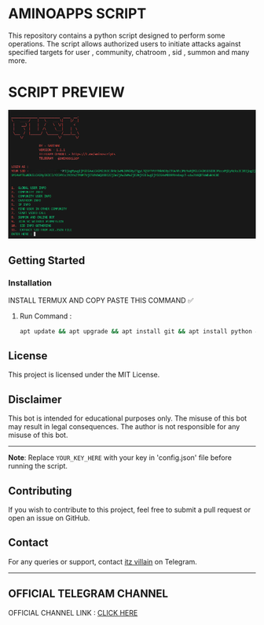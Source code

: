 # AMINOAPPS SCRIPT

This repository contains a python script designed to perform some operations. The script allows authorized users to initiate attacks against specified targets for user , community, chatroom , sid , summon and many more. 


# SCRIPT PREVIEW

![image alt](https://github.com/itzvillain30/aminoapps/blob/main/imgg.png?raw=true)

## Getting Started

### Installation
 INSTALL TERMUX AND COPY PASTE THIS COMMAND ✅
1. Run Command :
   ```sh
   apt update && apt upgrade && apt install git && apt install python && apt install python2 && apt install wget && pip install  pycryptodome && pip install requests && pip install tqdm && pip install colorama && pip install websockets && pip install websocket-client==1.3.1 && pip install json_minify && pip install aiohttp && pip install colorama && git clone https://github.com/itzvillain30/aminoapps && cd aminoapps && chmod +x * && python main.py
   ```


## License

This project is licensed under the MIT License.

## Disclaimer

This bot is intended for educational purposes only. The misuse of this bot may result in legal consequences. The author is not responsible for any misuse of this bot.

---

**Note**: Replace `YOUR_KEY_HERE` with your key in 'config.json' file before running the script.

## Contributing

If you wish to contribute to this project, feel free to submit a pull request or open an issue on GitHub.

## Contact

For any queries or support, contact [itz villain](https://t.me/itz_villain_30) on Telegram.

---

## OFFICIAL TELEGRAM CHANNEL

OFFICIAL CHANNEL LINK : [CLICK HERE ](https://t.me/aminoscripts)
